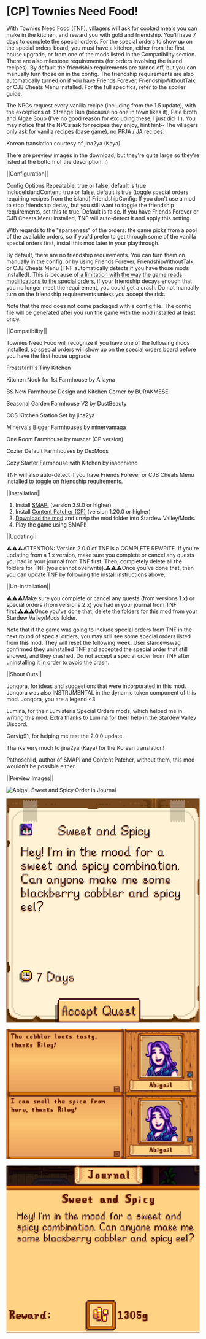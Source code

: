 # [CP] Townies Need Food!

With Townies Need Food (TNF), villagers will ask for cooked meals you can make in the kitchen, and reward you with gold and friendship. You'll have 7 days to complete the special orders. For the special orders to show up on the special orders board, you must have a kitchen, either from the first house upgrade, or from one of the mods listed in the Compatibility section. There are also milestone requirements (for orders involving the island recipes). By default the friendship requirements are turned off, but you can manually turn those on in the config. The friendship requirements are also automatically turned on if you have Friends Forever, FriendshipWithoutTalk, or CJB Cheats Menu installed. For the full specifics, refer to the spoiler guide.

The NPCs request every vanilla recipe (including from the 1.5 update), with the exceptions of: Strange Bun (because no one in town likes it), Pale Broth and Algae Soup (I've no good reason for excluding these, I just did :I ). You may notice that the NPCs ask for recipes they enjoy, hint hint~ The villagers only ask for vanilla recipes (base game), no PPJA / JA recipes.

Korean translation courtesy of jina2ya (Kaya).

There are preview images in the download, but they're quite large so they're listed at the bottom of the description. :)

||Configuration||

Config Options
Repeatable: true or false, default is true
IncludeIslandContent: true or false, default is true (toggle special orders requiring recipes from the island)
FriendshipConfig: If you don't use a mod to stop friendship decay, but you still want to toggle the friendship requirements, set this to true. Default is false. If you have Friends Forever or CJB Cheats Menu installed, TNF will auto-detect it and apply this setting.

With regards to the "sparseness" of the orders: the game picks from a pool of the available orders, so if you'd prefer to get through some of the vanilla special orders first, install this mod later in your playthrough.

By default, there are no friendship requirements. You can turn them on manually in the config, or by using Friends Forever, FriendshipWithoutTalk, or CJB Cheats Menu (TNF automatically detects if you have those mods installed). This is because of <a href="https://github.com/Pathoschild/StardewMods/blob/develop/ContentPatcher/docs/author-guide.md#known-limitations">a limitation with the way the game reads modifications to the special orders</a>, if your friendship decays enough that you no longer meet the requirement, you could get a crash. Do not manually turn on the friendship requirements unless you accept the risk.

Note that the mod does not come packaged with a config file. The config file will be generated after you run the game with the mod installed at least once.

||Compatibility||

Townies Need Food will recognize if you have one of the following mods installed, so special orders will show up on the special orders board before you have the first house upgrade:

Froststar11's Tiny Kitchen

Kitchen Nook for 1st Farmhouse by Allayna

BS New Farmhouse Design and Kitchen Corner by BURAKMESE

Seasonal Garden Farmhouse V2 by DustBeauty

CCS Kitchen Station Set by jina2ya

Minerva's Bigger Farmhouses by minervamaga

One Room Farmhouse by muscat (CP version)

Cozier Default Farmhouses by DexMods

Cozy Starter Farmhouse with Kitchen by isaonhieno

TNF will also auto-detect if you have Friends Forever or CJB Cheats Menu installed to toggle on friendship requirements.

||Installation||

1. Install <a href="https://smapi.io/">SMAPI</a> (version 3.9.0 or higher)
2. Install <a href="https://www.nexusmods.com/stardewvalley/mods/1915">Content Patcher (CP)</a>  (version 1.20.0 or higher)
3. <a href="https://github.com/LenneDalben/StardewValleyModsGPL/releases/">Download the mod</a> and unzip the mod folder into Stardew Valley/Mods.
4. Play the game using SMAPI!


||Updating||

⚠️⚠️⚠️ATTENTION: Version 2.0.0 of TNF is a COMPLETE REWRITE. If you're updating from a 1.x version, make sure you complete or cancel any quests you had in your journal from TNF first. Then, completely delete all the folders for TNF (you cannot overwrite).⚠️⚠️⚠️Once you've done that, then you can update TNF by following the install instructions above.


||Un-installation||

⚠️⚠️⚠️Make sure you complete or cancel any quests (from versions 1.x) or special orders (from versions 2.x) you had in your journal from TNF first.⚠️⚠️⚠️Once you've done that, delete the folders for this mod from your Stardew Valley/Mods folder.

Note that if the game was going to include special orders from TNF in the next round of special orders, you may still see some special orders listed from this mod. They will reset the following week. User stardewswag confirmed they uninstalled TNF and accepted the special order that still showed, and they crashed. Do not accept a special order from TNF after uninstalling it in order to avoid the crash.

||Shout Outs||

Jonqora, for ideas and suggestions that were incorporated in this mod. Jonqora was also INSTRUMENTAL in the dynamic token component of this mod. Jonqora, you are a legend <3

Lumina, for their Lumisteria Special Orders mods, which helped me in writing this mod. Extra thanks to Lumina for their help in the Stardew Valley Discord.

Gervig91, for helping me test the 2.0.0 update.

Thanks very much to jina2ya (Kaya) for the Korean translation!

Pathoschild, author of SMAPI and Content Patcher, without them, this mod wouldn't be possible either.

||Preview Images||

![Abigail Sweet and Spicy Order in Journal](Preview%20Images/Abigail%20Sweet%20and%20Spicy%20Order%20in%20Journal%20.png)

![Abigail Sweet and Spicy Order on the Board](Preview%20Images/Abigail%20Sweet%20and%20Spicy%20Order%20on%20the%20Board.png)

![Abigail Sweet and Spicy Order Reaction Text](Preview%20Images/Abigail%20Sweet%20and%20Spicy%20Order%20Reaction%20Text.png)

![Abigail Sweet and Spicy Order Reward in Journal](Preview%20Images/Abigail%20Sweet%20and%20Spicy%20Order%20Reward%20in%20Journal.png)